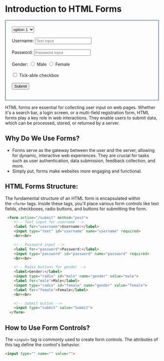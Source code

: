 # Introduction to HTML Forms

<div style="border:2px solid #758EAA; padding:20px;">
	<form action="/submit" method="post">
		 <!-- pop-up list-->
		 <select>
			 <option>option 1</option>
			 <option>Option 2</option>
		</select>
		<br><br>
		<!-- Text input for username -->
		<label for="username">Username:</label>
		<input type="text" id="username" name="username" placeholder="Text input" required>
		<br><br>
		<!-- Password input -->
		<label for="password">Password:</label>
		<input type="password" id="password" name="password" placeholder="Password input">
		<br><br>
		<!-- Radio buttons for gender -->
		<label>Gender:</label>
		<input type="radio" id="male" name="gender" value="male" required>
		<label for="male">Male</label>
		<input type="radio" id="female" name="gender" value="female">
		<label for="female">Female</label>
		<br><br>
		<!-- check box -->
		<input type="checkbox" id="subscribe" name="subscribe" value="yes">
		<label for="subscribe">Tick-able checkbox</label>
		<br><br>
		<!-- Submit button -->
		<input type="submit" value="Submit">
	</form>
</div>

HTML forms are essential for collecting user input on web pages. 
Whether it's a search bar, a login screen, or a multi-field registration form, HTML forms play a key role in web interactions. They enable users to submit data, which can be processed, stored, or returned by a server.

## Why Do We Use Forms?

- Forms serve as the gateway between the user and the server, allowing for dynamic, interactive web experiences. They are crucial for tasks such as user authentication, data submission, feedback collection, and more. 
- Simply put, forms make websites more engaging and functional.

## HTML Forms Structure:

The fundamental structure of an HTML form is encapsulated within the `<form>` tags. 
Inside these tags, you'll place various form controls like text fields, checkboxes, radio buttons, and buttons for submitting the form.

```html
 <form action="/submit" method="post">
    <!-- Text input for username -->
    <label for="username">Username:</label>
    <input type="text" id="username" name="username" required>
    <br><br>

    <!-- Password input -->
    <label for="password">Password:</label>
    <input type="password" id="password" name="password" required>
    <br><br>

    <!-- Radio buttons for gender -->
    <label>Gender:</label>
    <input type="radio" id="male" name="gender" value="male">
    <label for="male">Male</label>
    <input type="radio" id="female" name="gender" value="female">
    <label for="female">Female</label>
    <br><br>

    <!-- Submit button -->
    <input type="submit" value="Submit">
  </form>
```

## How to Use Form Controls?

The `<input>` tag is commonly used to create form controls. The attributes of this tag define the control's behavior.

```html
<input type="" name="" value="">
```


